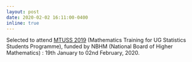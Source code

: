 ```yaml
---
layout: post
date: 2020-02-02 16:11:00-0400
inline: true
---
```


Selected to attend [MTUSS 2019](https://sites.google.com/view/mtuss/home?authuser=0) (Mathematics Training for UG Statistics Students Programme), funded by NBHM (National Board of Higher Mathematics) : 19th January to 02nd February, 2020.
